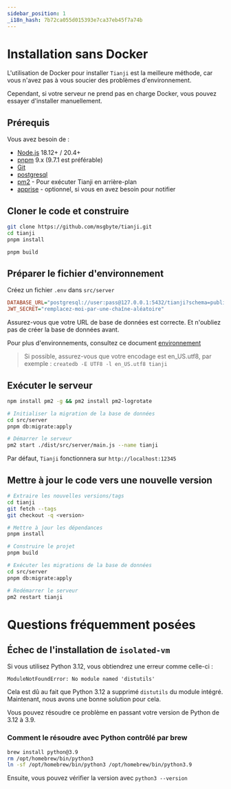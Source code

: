 ```yaml
---
sidebar_position: 1
_i18n_hash: 7b72ca055d015393e7ca37eb45f7a74b
---
```

# Installation sans Docker

L'utilisation de Docker pour installer `Tianji` est la meilleure méthode, car vous n'avez pas à vous soucier des problèmes d'environnement.

Cependant, si votre serveur ne prend pas en charge Docker, vous pouvez essayer d'installer manuellement.

## Prérequis

Vous avez besoin de :

- [Node.js](https://nodejs.org/en/download/) 18.12+ / 20.4+
- [pnpm](https://pnpm.io/) 9.x (9.7.1 est préférable)
- [Git](https://git-scm.com/downloads)
- [postgresql](https://www.postgresql.org/)
- [pm2](https://pm2.keymetrics.io/) - Pour exécuter Tianji en arrière-plan
- [apprise](https://github.com/caronc/apprise) - optionnel, si vous en avez besoin pour notifier

## Cloner le code et construire

```bash
git clone https://github.com/msgbyte/tianji.git
cd tianji
pnpm install

pnpm build
```

## Préparer le fichier d'environnement

Créez un fichier `.env` dans `src/server`

```ini
DATABASE_URL="postgresql://user:pass@127.0.0.1:5432/tianji?schema=public"
JWT_SECRET="remplacez-moi-par-une-chaîne-aléatoire"
```

Assurez-vous que votre URL de base de données est correcte. Et n'oubliez pas de créer la base de données avant.

Pour plus d'environnements, consultez ce document [environnement](../environment.md)

> Si possible, assurez-vous que votre encodage est en_US.utf8, par exemple : `createdb -E UTF8 -l en_US.utf8 tianji`

## Exécuter le serveur

```bash
npm install pm2 -g && pm2 install pm2-logrotate

# Initialiser la migration de la base de données
cd src/server
pnpm db:migrate:apply

# Démarrer le serveur
pm2 start ./dist/src/server/main.js --name tianji
```

Par défaut, `Tianji` fonctionnera sur `http://localhost:12345`

## Mettre à jour le code vers une nouvelle version

```bash
# Extraire les nouvelles versions/tags
cd tianji
git fetch --tags
git checkout -q <version>

# Mettre à jour les dépendances
pnpm install

# Construire le projet
pnpm build

# Exécuter les migrations de la base de données
cd src/server
pnpm db:migrate:apply

# Redémarrer le serveur
pm2 restart tianji
```

# Questions fréquemment posées

## Échec de l'installation de `isolated-vm`

Si vous utilisez Python 3.12, vous obtiendrez une erreur comme celle-ci :

```
ModuleNotFoundError: No module named 'distutils'
```

Cela est dû au fait que Python 3.12 a supprimé `distutils` du module intégré. Maintenant, nous avons une bonne solution pour cela.

Vous pouvez résoudre ce problème en passant votre version de Python de 3.12 à 3.9.

### Comment le résoudre avec Python contrôlé par brew

```bash
brew install python@3.9
rm /opt/homebrew/bin/python3
ln -sf /opt/homebrew/bin/python3 /opt/homebrew/bin/python3.9
```

Ensuite, vous pouvez vérifier la version avec `python3 --version`
